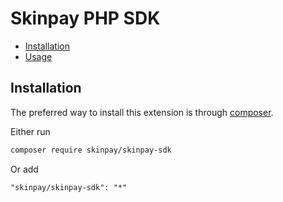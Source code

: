 # Skinpay PHP SDK

* [Installation](#installation)
* [Usage](#usage)

## Installation

The preferred way to install this extension is through [composer](http://getcomposer.org/download/).

Either run

```sh
composer require skinpay/skinpay-sdk
```

Or add

```
"skinpay/skinpay-sdk": "*"
```
